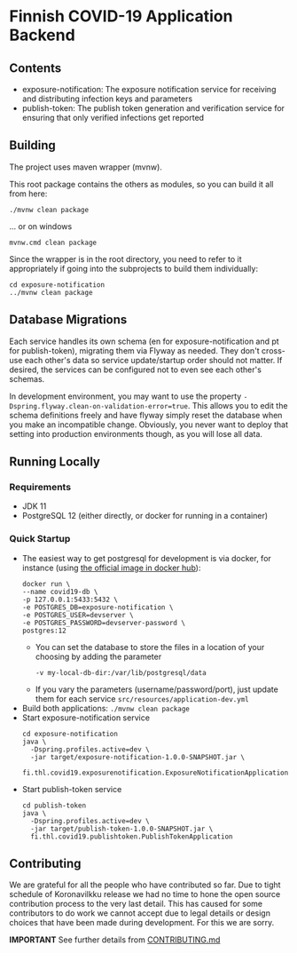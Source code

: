# Finnish COVID-19 Application Backend

## Contents
- exposure-notification: The exposure notification service for receiving and distributing infection keys and parameters
- publish-token: The publish token generation and verification service for ensuring that only verified infections get reported

## Building
The project uses maven wrapper (mvnw).

This root package contains the others as modules, so you can build it all from here:
```
./mvnw clean package
```
... or on windows
```
mvnw.cmd clean package
```

Since the wrapper is in the root directory, you need to refer to it appropriately if going into the subprojects to build them individually:
```
cd exposure-notification
../mvnw clean package
```

## Database Migrations
Each service handles its own schema (en for exposure-notification and pt for publish-token), migrating them via Flyway as needed. 
They don't cross-use each other's data so service update/startup order should not matter. If desired, the services can be configured not to even see each other's schemas. 

In development environment, you may want to use the property `-Dspring.flyway.clean-on-validation-error=true`. 
This allows you to edit the schema definitions freely and have flyway simply reset the database when you make an incompatible change.
Obviously, you never want to deploy that setting into production environments though, as you will lose all data.

## Running Locally

### Requirements
- JDK 11
- PostgreSQL 12 (either directly, or docker for running in a container)

### Quick Startup
- The easiest way to get postgresql for development is via docker, for instance (using [the official image in docker hub](https://hub.docker.com/_/postgres)):
  ```
  docker run \
  --name covid19-db \
  -p 127.0.0.1:5433:5432 \
  -e POSTGRES_DB=exposure-notification \
  -e POSTGRES_USER=devserver \
  -e POSTGRES_PASSWORD=devserver-password \
  postgres:12
  ```
  - You can set the database to store the files in a location of your choosing by adding the parameter
    ```
    -v my-local-db-dir:/var/lib/postgresql/data
    ``` 
  - If you vary the parameters (username/password/port), just update them for each service `src/resources/application-dev.yml`
- Build both applications: `./mvnw clean package`
- Start exposure-notification service
    ```
    cd exposure-notification
    java \
      -Dspring.profiles.active=dev \
      -jar target/exposure-notification-1.0.0-SNAPSHOT.jar \
      fi.thl.covid19.exposurenotification.ExposureNotificationApplication
    ```
- Start publish-token service
    ```
    cd publish-token
    java \
      -Dspring.profiles.active=dev \
      -jar target/publish-token-1.0.0-SNAPSHOT.jar \
      fi.thl.covid19.publishtoken.PublishTokenApplication
    ```

## Contributing

We are grateful for all the people who have contributed so far. Due to tight schedule of Koronavilkku release we had no time to hone the open source contribution process to the very last detail. This has caused for some contributors to do work we cannot accept due to legal details or design choices that have been made during development. For this we are sorry.

**IMPORTANT** See further details from [CONTRIBUTING.md](CONTRIBUTING.md)
